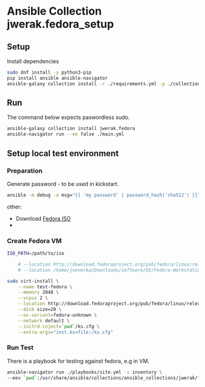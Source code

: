 # Ansible Collection jwerak.fedora_setup

## Setup

Install dependencies

```bash
sudo dnf install -y python3-pip
pip install ansible ansible-navigator
ansible-galaxy collection install -r ./requirements.yml -p ./collections
```

## Run

The command below expects paswordless sudo.

```bash
ansible-galaxy collection install jwerak.fedora
ansible-navigator run --ee false ./main.yml
```

## Setup local test environment

### Preparation

Generate password - to be used in kickstart.

```bash
ansible -m debug -a msg="{{ 'my password' | password_hash('sha512') }}" localhost | awk -F\" '/msg/ {print $4}'
```

other:

- Download [Fedora ISO](https://fedoraproject.org/workstation/download)
-

### Create Fedora VM

```bash
ISO_PATH=/path/to/iso

    # --location http://download.fedoraproject.org/pub/fedora/linux/releases/41/Server/x86_64/os/
    # --location /home/jveverka/Downloads/software/OS/Fedora-Workstation-Live-x86_64-40-1.14.iso \

sudo virt-install \
    --name test-fedora \
    --memory 2048 \
    --vcpus 2 \
    --location http://download.fedoraproject.org/pub/fedora/linux/releases/41/Everything/x86_64/os/ \
    --disk size=20 \
    --os-variant=fedora-unknown \
    --network default \
    --initrd-inject=`pwd`/ks.cfg \
    --extra-args="inst.ks=file:/ks.cfg"
```

### Run Test

There is a playbook for testing against fedora, e.g in VM.

```bash
ansible-navigator run ./playbooks/site.yml -i inventory \
--eev `pwd`:/usr/share/ansible/collections/ansible_collections/jwerak/fedora:Z
```

